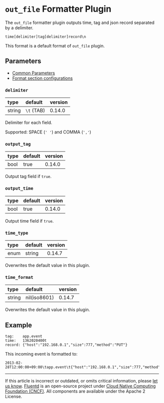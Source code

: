 # `out_file` Formatter Plugin

The `out_file` formatter plugin outputs time, tag and json record
separated by a delimiter.

```text
time[delimiter]tag[delimiter]record\n
```

This format is a default format of `out_file` plugin.


## Parameters

-   [Common Parameters](/configuration/plugin-common-parameters.md)
-   [Format section configurations](/configuration/format-section.md)


### `delimiter`

| type   | default    | version |
|:-------|:-----------|:--------|
| string | `\t` (TAB) | 0.14.0  |

Delimiter for each field.

Supported: SPACE (`' '`) and COMMA (`','`)


### `output_tag`

| type | default | version |
|:-----|:--------|:--------|
| bool | true    | 0.14.0  |

Output tag field if `true`.


### `output_time`

| type | default | version |
|:-----|:--------|:--------|
| bool | true    | 0.14.0  |

Output time field if `true`.


### `time_type`

| type | default | version |
|:-----|:--------|:--------|
| enum | string  | 0.14.7  |

Overwrites the default value in this plugin.


### `time_format`

| type   | default      | version |
|:-------|:-------------|:--------|
| string | nil(iso8601) | 0.14.7  |

Overwrites the default value in this plugin.


## Example

```text
tag:    app.event
time:   1362020400t
record: {"host":"192.168.0.1","size":777,"method":"PUT"}
```

This incoming event is formatted to:

```text
2013-02-28T12:00:00+09:00\tapp.event\t{"host":"192.168.0.1","size":777,"method":"PUT"}
```


------------------------------------------------------------------------

If this article is incorrect or outdated, or omits critical information, please
[let us know](https://github.com/fluent/fluentd-docs-gitbook/issues?state=open).
[Fluentd](http://www.fluentd.org/) is an open-source project under
[Cloud Native Computing Foundation (CNCF)](https://cncf.io/). All components are
available under the Apache 2 License.
